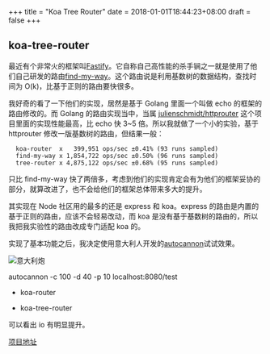 +++
title = "Koa Tree Router"
date = 2018-01-01T18:44:23+08:00
draft = false
+++

## koa-tree-router

最近有个非常火的框架叫[Fastify](https://github.com/fastify/fastify)。它自称自己高性能的杀手锏之一就是使用了他们自己研发的路由[find-my-way](https://github.com/delvedor/find-my-way)。这个路由说是利用基数树的数据结构，查找时间为 O(k)，比基于正则的路由要快很多。

我好奇的看了一下他们的实现，居然是基于 Golang 里面一个叫做 echo 的框架的路由修改的。而 Golang 的路由实现当中，当属 [julienschmidt/httprouter](https://github.com/julienschmidt/httprouter) 这个项目里面的实现性能最高，比 echo 快 3~5 倍。所以我就做了一个小的实验，基于 httprouter 修改一版基数树的路由，但结果一般：

```
  koa-router  x   399,951 ops/sec ±0.41% (93 runs sampled)
  find-my-way x 1,854,722 ops/sec ±0.50% (96 runs sampled)
  tree-router x 4,875,122 ops/sec ±0.68% (95 runs sampled)
```

只比 find-my-way 快了两倍多，考虑到他们的实现肯定会有为他们的框架妥协的部分，就算改进了，也不会给他们的框架总体带来多大的提升。

其实现在 Node 社区用的最多的还是 express 和 koa。express 的路由是内置的基于正则的路由，应该不会轻易改动，而 koa 是没有基于基数树的路由的，所以我把我实验性的路由改成专门适配 koa 的。

实现了基本功能之后，我决定使用意大利人开发的[autocannon](https://github.com/mcollina/autocannon)试试效果。

![意大利炮](/images/cannon.jpg)

autocannon -c 100 -d 40 -p 10 localhost:8080/test
- koa-router

- koa-tree-router

可以看出 io 有明显提升。

[项目地址](https://github.com/steambap/koa-tree-router)